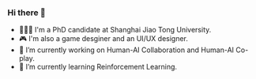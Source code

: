 ### Hi there 👋
- 👩🏻‍💻 I'm a PhD candidate at Shanghai Jiao Tong University.
- 🎮 I'm also a game desginer and an UI/UX designer.
- 🔭 I’m currently working on Human-AI Collaboration and Human-AI Co-play.
- 🌱 I’m currently learning Reinforcement Learning.
<!--
**ShaoZhang0115/ShaoZhang0115** is a ✨ _special_ ✨ repository because its `README.md` (this file) appears on your GitHub profile.

Here are some ideas to get you started:

- 🔭 I’m currently working on ...
- 🌱 I’m currently learning ...
- 👯 I’m looking to collaborate on ...
- 🤔 I’m looking for help with ...
- 💬 Ask me about ...
- 📫 How to reach me: ...
- 😄 Pronouns: ...
- ⚡ Fun fact: ...
-->
